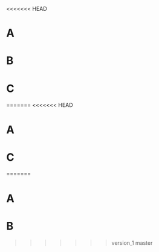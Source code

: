 <<<<<<< HEAD
 # A
# B
# C
=======
<<<<<<< HEAD
 # A

# C
=======
# A
# B
>>>>>>> version_1
>>>>>>> master
